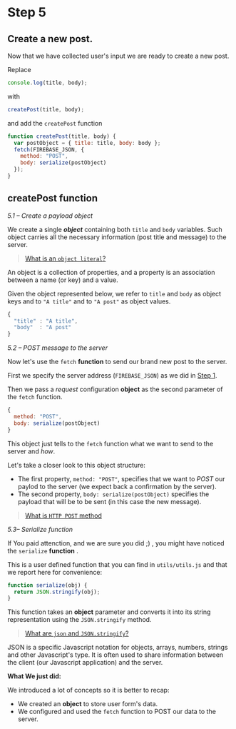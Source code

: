 # Step 5

## Create a new post.

Now that we have collected user's input we are ready to create a new post.

Replace

```javascript
console.log(title, body);
```

with

```javascript
createPost(title, body);
```

and add the `createPost` function

```javascript
function createPost(title, body) {
  var postObject = { title: title, body: body };
  fetch(FIREBASE_JSON, {
    method: "POST",
    body: serialize(postObject)
  });
}
```

## createPost function

_5.1 – Create a payload object_

We create a single _**object**_ containing both `title` and `body` variables. Such object carries all the necessary information \(post title and message\) to the server.

> [What is an `object literal`?](https://developer.mozilla.org/it/docs/Web/JavaScript/Reference/Operators/Object_initializer)

An object is a collection of properties, and a property is an association between a name \(or key\) and a value.

Given the object represented below, we refer to `title` and `body` as object keys and to `"A title"` and to `"A post"` as object values.

```javascript
{
  "title" : "A title",
  "body"  : "A post"
}
```

_5.2 – POST message to the server_

Now let's use the `fetch` **function** to send our brand new post to the server.

First we specify the server address \(`FIREBASE_JSON`\) as we did in [Step 1](https://js-girls.gitbooks.io/workshop/content/docs/level1/01-draw-first-element-from-response.html).

Then we pass a _request_ configuration **object** as the second parameter of the `fetch` function.

```javascript
{
  method: "POST",
  body: serialize(postObject)
}
```

This object just tells to the `fetch` function what we want to send to the server and _how_.

Let's take a closer look to this object structure:

* The first property, `method: "POST"`, specifies that we want to _POST_ our paylod to the server \(we expect back a confirmation by the server\).
* The second property, `body: serialize(postObject)` specifies the payload that will be to be sent \(in this case the new message\).

> [What is `HTTP POST` method](https://developer.mozilla.org/en-US/docs/Web/HTTP)

_5.3– Serialize function_

If You paid attenction, and we are sure you did ;\) , you might have noticed the `serialize` **function** .

This is a user defined function that you can find in `utils/utils.js` and that we report here for convenience:

```javascript
function serialize(obj) {
  return JSON.stringify(obj);
}
```

This function takes an **object** parameter and converts it into its string representation using the `JSON.stringify` method.

> [What are `json` and `JSON.stringify`?](https://developer.mozilla.org/it/docs/Web/JavaScript/Reference/Global_Objects/JSON)

JSON is a specific Javascript notation for objects, arrays, numbers, strings and other Javascript's type. It is often used to share information between the client \(our Javascript application\) and the server.

**What We just did:**

We introduced a lot of concepts so it is better to recap:

* We created an **object** to store user form's data.
* We configured and used the `fetch` function to POST our data to the server.

